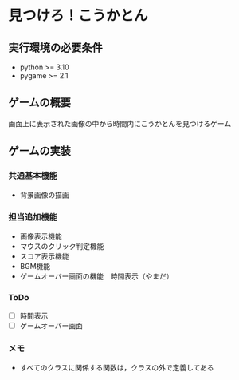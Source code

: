 # 見つけろ！こうかとん

## 実行環境の必要条件
* python >= 3.10
* pygame >= 2.1

## ゲームの概要
画面上に表示された画像の中から時間内にこうかとんを見つけるゲーム

## ゲームの実装
### 共通基本機能
* 背景画像の描画

### 担当追加機能
* 画像表示機能
* マウスのクリック判定機能
* スコア表示機能
* BGM機能
* ゲームオーバー画面の機能　時間表示（やまだ）

### ToDo
- [ ] 時間表示
- [ ] ゲームオーバー画面

### メモ
* すべてのクラスに関係する関数は，クラスの外で定義してある
